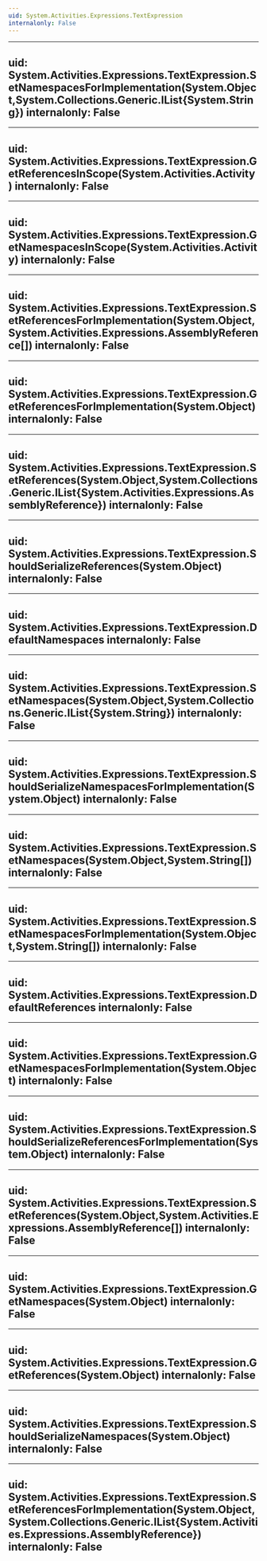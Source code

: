 ```yaml
---
uid: System.Activities.Expressions.TextExpression
internalonly: False
---
```


---
uid: System.Activities.Expressions.TextExpression.SetNamespacesForImplementation(System.Object,System.Collections.Generic.IList{System.String})
internalonly: False
---

---
uid: System.Activities.Expressions.TextExpression.GetReferencesInScope(System.Activities.Activity)
internalonly: False
---

---
uid: System.Activities.Expressions.TextExpression.GetNamespacesInScope(System.Activities.Activity)
internalonly: False
---

---
uid: System.Activities.Expressions.TextExpression.SetReferencesForImplementation(System.Object,System.Activities.Expressions.AssemblyReference[])
internalonly: False
---

---
uid: System.Activities.Expressions.TextExpression.GetReferencesForImplementation(System.Object)
internalonly: False
---

---
uid: System.Activities.Expressions.TextExpression.SetReferences(System.Object,System.Collections.Generic.IList{System.Activities.Expressions.AssemblyReference})
internalonly: False
---

---
uid: System.Activities.Expressions.TextExpression.ShouldSerializeReferences(System.Object)
internalonly: False
---

---
uid: System.Activities.Expressions.TextExpression.DefaultNamespaces
internalonly: False
---

---
uid: System.Activities.Expressions.TextExpression.SetNamespaces(System.Object,System.Collections.Generic.IList{System.String})
internalonly: False
---

---
uid: System.Activities.Expressions.TextExpression.ShouldSerializeNamespacesForImplementation(System.Object)
internalonly: False
---

---
uid: System.Activities.Expressions.TextExpression.SetNamespaces(System.Object,System.String[])
internalonly: False
---

---
uid: System.Activities.Expressions.TextExpression.SetNamespacesForImplementation(System.Object,System.String[])
internalonly: False
---

---
uid: System.Activities.Expressions.TextExpression.DefaultReferences
internalonly: False
---

---
uid: System.Activities.Expressions.TextExpression.GetNamespacesForImplementation(System.Object)
internalonly: False
---

---
uid: System.Activities.Expressions.TextExpression.ShouldSerializeReferencesForImplementation(System.Object)
internalonly: False
---

---
uid: System.Activities.Expressions.TextExpression.SetReferences(System.Object,System.Activities.Expressions.AssemblyReference[])
internalonly: False
---

---
uid: System.Activities.Expressions.TextExpression.GetNamespaces(System.Object)
internalonly: False
---

---
uid: System.Activities.Expressions.TextExpression.GetReferences(System.Object)
internalonly: False
---

---
uid: System.Activities.Expressions.TextExpression.ShouldSerializeNamespaces(System.Object)
internalonly: False
---

---
uid: System.Activities.Expressions.TextExpression.SetReferencesForImplementation(System.Object,System.Collections.Generic.IList{System.Activities.Expressions.AssemblyReference})
internalonly: False
---
